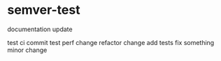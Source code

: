# semver-test

documentation update

test ci commit
test perf change
refactor change
add tests
fix something
minor change
